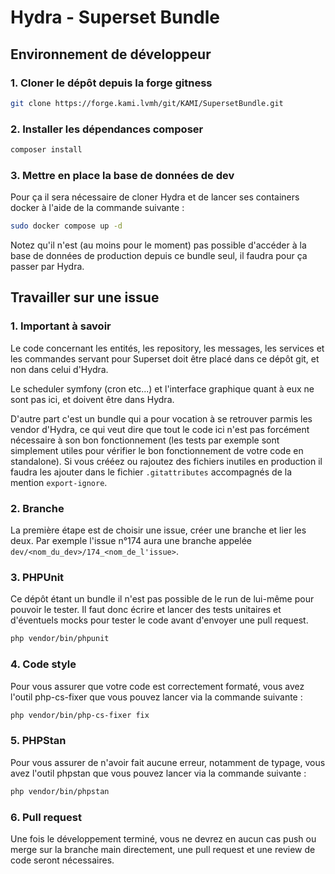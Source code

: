 # Hydra - Superset Bundle

## Environnement de développeur

### 1. Cloner le dépôt depuis la forge gitness

```bash
git clone https://forge.kami.lvmh/git/KAMI/SupersetBundle.git
```

### 2. Installer les dépendances composer

```bash
composer install
```

### 3. Mettre en place la base de données de dev

Pour ça il sera nécessaire de cloner Hydra et de lancer ses containers docker à l'aide de la commande suivante :

```bash
sudo docker compose up -d
```

Notez qu'il n'est (au moins pour le moment) pas possible d'accéder à la base de données de production depuis ce 
bundle seul, il faudra pour ça passer par Hydra.

## Travailler sur une issue

### 1. Important à savoir

Le code concernant les entités, les repository, les messages, les services et les commandes servant pour Superset 
doit être placé dans ce dépôt git, et non dans celui d'Hydra.

Le scheduler symfony (cron etc...) et l'interface graphique quant à eux ne sont pas ici, et doivent être dans Hydra. 

D'autre part c'est un bundle qui a pour vocation à se retrouver parmis les vendor d'Hydra, ce qui veut dire que tout 
le code ici n'est pas forcément nécessaire à son bon fonctionnement (les tests par exemple sont simplement utiles 
pour vérifier le bon fonctionnement de votre code en standalone). Si vous crééez ou rajoutez des fichiers inutiles 
en production il faudra les ajouter dans le fichier `.gitattributes` accompagnés de la mention `export-ignore`.

### 2. Branche

La première étape est de choisir une issue, créer une branche et lier les deux. Par exemple l'issue n°174 aura une 
branche appelée `dev/<nom_du_dev>/174_<nom_de_l'issue>`.

### 3. PHPUnit

Ce dépôt étant un bundle il n'est pas possible de le run de lui-même pour pouvoir le tester. Il faut donc écrire et 
lancer des tests unitaires et d'éventuels mocks pour tester le code avant d'envoyer une pull request.

```bash
php vendor/bin/phpunit
```

### 4. Code style

Pour vous assurer que votre code est correctement formaté, vous avez l'outil php-cs-fixer que vous pouvez lancer via 
la commande suivante :

```bash
php vendor/bin/php-cs-fixer fix
```

### 5. PHPStan

Pour vous assurer de n'avoir fait aucune erreur, notamment de typage, vous avez l'outil phpstan que vous pouvez 
lancer via la commande suivante :

```bash
php vendor/bin/phpstan
```

### 6. Pull request

Une fois le développement terminé, vous ne devrez en aucun cas push ou merge sur la branche main directement, une 
pull request et une review de code seront nécessaires.
